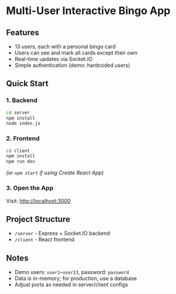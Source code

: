 # Multi-User Interactive Bingo App

## Features
- 13 users, each with a personal bingo card
- Users can see and mark all cards except their own
- Real-time updates via Socket.IO
- Simple authentication (demo: hardcoded users)

## Quick Start

### 1. Backend

```bash
cd server
npm install
node index.js
```

### 2. Frontend

```bash
cd client
npm install
npm run dev
```
*(or `npm start` if using Create React App)*

### 3. Open the App

Visit: [http://localhost:3000](http://localhost:3000)

## Project Structure

- `/server` - Express + Socket.IO backend
- `/client` - React frontend

## Notes

- Demo users: `user1`–`user13`, password: `password`
- Data is in-memory; for production, use a database
- Adjust ports as needed in server/client configs